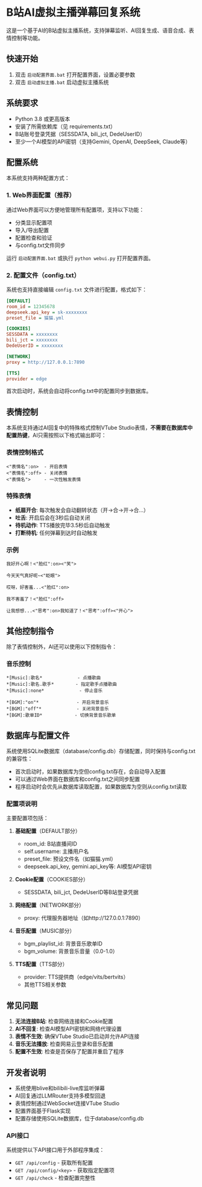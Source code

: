 # B站AI虚拟主播弹幕回复系统

这是一个基于AI的B站虚拟主播系统，支持弹幕监听、AI回复生成、语音合成、表情控制等功能。

## 快速开始

1. 双击 `启动配置界面.bat` 打开配置界面，设置必要参数
2. 双击 `启动虚拟主播.bat` 启动虚拟主播系统

## 系统要求

- Python 3.8 或更高版本
- 安装了所需依赖库（见 requirements.txt）
- B站账号登录凭据（SESSDATA, bili_jct, DedeUserID）
- 至少一个AI模型的API密钥（支持Gemini, OpenAI, DeepSeek, Claude等）

## 配置系统

本系统支持两种配置方式：

### 1. Web界面配置（推荐）

通过Web界面可以方便地管理所有配置项，支持以下功能：

- 分类显示配置项
- 导入/导出配置
- 配置检查和验证
- 与config.txt文件同步

运行 `启动配置界面.bat` 或执行 `python webui.py` 打开配置界面。

### 2. 配置文件（config.txt）

系统也支持直接编辑 `config.txt` 文件进行配置，格式如下：

```ini
[DEFAULT]
room_id = 12345678
deepseek.api_key = sk-xxxxxxxx
preset_file = 猫猫.yml

[COOKIES]
SESSDATA = xxxxxxxx
bili_jct = xxxxxxxx
DedeUserID = xxxxxxxx

[NETWORK]
proxy = http://127.0.0.1:7890

[TTS]
provider = edge
```

首次启动时，系统会自动将config.txt中的配置同步到数据库。

## 表情控制

本系统支持通过AI回复中的特殊格式控制VTube Studio表情，**不需要在数据库中配置热键**，AI只需按照以下格式输出即可：

### 表情控制格式

```
<"表情名":on>  - 开启表情
<"表情名":off> - 关闭表情
<"表情名">     - 一次性触发表情
```

### 特殊表情

- **纸扇开合**: 每次触发会自动翻转状态（开→合→开→合...）
- **吐舌**: 开启后会在3秒后自动关闭
- **待机动作**: TTS播放完毕3.5秒后自动触发
- **打断待机**: 任何弹幕到达时自动触发

### 示例

```
我好开心啊！<"脸红":on><"笑">

今天天气真好呢~<"眨眼">

哎呀，好害羞...<"脸红":on>

我不害羞了！<"脸红":off>

让我想想...<"思考":on>我知道了！<"思考":off><"开心">
```

## 其他控制指令

除了表情控制外，AI还可以使用以下控制指令：

### 音乐控制

```
*[Music]:歌名*             - 点播歌曲
*[Music]:歌名.歌手*        - 指定歌手点播歌曲
*[Music]:none*             - 停止音乐

*[BGM]:"on"*              - 开启背景音乐
*[BGM]:"off"*             - 关闭背景音乐
*[BGM]:歌单ID*            - 切换背景音乐歌单
```

## 数据库与配置文件

系统使用SQLite数据库（database/config.db）存储配置，同时保持与config.txt的兼容性：

- 首次启动时，如果数据库为空但config.txt存在，会自动导入配置
- 可以通过Web界面在数据库和config.txt之间同步配置
- 程序启动时会优先从数据库读取配置，如果数据库为空则从config.txt读取

### 配置项说明

主要配置项包括：

1. **基础配置**（DEFAULT部分）
   - room_id: B站直播间ID
   - self.username: 主播用户名
   - preset_file: 预设文件名（如猫猫.yml）
   - deepseek.api_key, gemini.api_key等: AI模型API密钥

2. **Cookie配置**（COOKIES部分）
   - SESSDATA, bili_jct, DedeUserID等B站登录凭据

3. **网络配置**（NETWORK部分）
   - proxy: 代理服务器地址（如http://127.0.0.1:7890）

4. **音乐配置**（MUSIC部分）
   - bgm_playlist_id: 背景音乐歌单ID
   - bgm_volume: 背景音乐音量（0.0-1.0）

5. **TTS配置**（TTS部分）
   - provider: TTS提供商（edge/vits/bertvits）
   - 其他TTS相关参数

## 常见问题

1. **无法连接B站**: 检查网络连接和Cookie配置
2. **AI不回复**: 检查AI模型API密钥和网络代理设置
3. **表情不生效**: 确保VTube Studio已启动并允许API连接
4. **音乐无法播放**: 检查网易云登录和音乐配置
5. **配置不生效**: 检查是否保存了配置并重启了程序

## 开发者说明

- 系统使用blive和bilibili-live库监听弹幕
- AI回复通过LLMRouter支持多模型回退
- 表情控制通过WebSocket连接VTube Studio
- 配置界面基于Flask实现
- 配置存储使用SQLite数据库，位于database/config.db

### API接口

系统提供以下API接口用于外部程序集成：

- `GET /api/config` - 获取所有配置
- `GET /api/config/<key>` - 获取指定配置项
- `GET /api/check` - 检查配置完整性 
 
 
 
 
 
